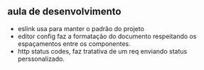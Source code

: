 ## aula de desenvolvimento
* eslink usa para manter o padrão do projeto
* editor config faz a formatação do documento respeitando os espaçamentos entre os componentes.
* http status codes, faz tratativa de um req enviando status perssonalizado.


